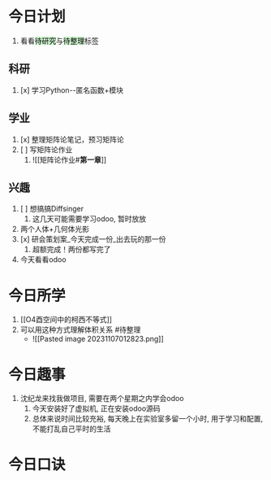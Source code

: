 # 今日计划

1. 看看<mark style="background: #BBFABBA6;">待研究</mark>与<mark style="background: #BBFABBA6;">待整理</mark>标签

## 科研

1. [x] 学习Python--匿名函数+模块

## 学业

1. [x] 整理矩阵论笔记，预习矩阵论
2. [ ] 写矩阵论作业
	1. ![[矩阵论作业#**第一章**]]

## 兴趣

1. [ ] 想搞搞Diffsinger  
	1. 这几天可能需要学习odoo, 暂时放放
2. 两个人体+几何体光影
3. [x] 研会策划案_今天完成一份_出去玩的那一份
	1. 超额完成！两份都写完了
4. 今天看看odoo

# 今日所学

1. [[O4酉空间中的柯西不等式]] 
2. 可以用这种方式理解体积关系 #待整理 
	- ![[Pasted image 20231107012823.png]]
# 今日趣事

1. 沈纪龙来找我做项目, 需要在两个星期之内学会odoo
	1. 今天安装好了虚拟机, 正在安装odoo源码
	2. 总体来说时间比较充裕, 每天晚上在实验室多留一个小时, 用于学习和配置, 不能打乱自己平时的生活

# 今日口诀